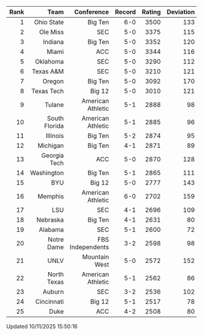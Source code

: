 | Rank  | Team                 | Conference           | Record   | Rating | Deviation |
| ---:  | ---:                 | ---:                 | ---:     | ---:   | ---:      |
| 1     | Ohio State           | Big Ten              | 6-0      | 3500   | 133       |
| 2     | Ole Miss             | SEC                  | 5-0      | 3375   | 115       |
| 3     | Indiana              | Big Ten              | 5-0      | 3352   | 120       |
| 4     | Miami                | ACC                  | 5-0      | 3344   | 116       |
| 5     | Oklahoma             | SEC                  | 5-0      | 3290   | 112       |
| 6     | Texas A&M            | SEC                  | 5-0      | 3210   | 121       |
| 7     | Oregon               | Big Ten              | 5-0      | 3092   | 170       |
| 8     | Texas Tech           | Big 12               | 5-0      | 3010   | 121       |
| 9     | Tulane               | American Athletic    | 5-1      | 2888   | 98        |
| 10    | South Florida        | American Athletic    | 5-1      | 2885   | 96        |
| 11    | Illinois             | Big Ten              | 5-2      | 2874   | 95        |
| 12    | Michigan             | Big Ten              | 4-1      | 2871   | 89        |
| 13    | Georgia Tech         | ACC                  | 5-0      | 2870   | 128       |
| 14    | Washington           | Big Ten              | 5-1      | 2865   | 111       |
| 15    | BYU                  | Big 12               | 5-0      | 2777   | 143       |
| 16    | Memphis              | American Athletic    | 6-0      | 2702   | 159       |
| 17    | LSU                  | SEC                  | 4-1      | 2696   | 109       |
| 18    | Nebraska             | Big Ten              | 4-1      | 2631   | 80        |
| 19    | Alabama              | SEC                  | 5-1      | 2600   | 72        |
| 20    | Notre Dame           | FBS Independents     | 3-2      | 2598   | 98        |
| 21    | UNLV                 | Mountain West        | 5-0      | 2572   | 152       |
| 22    | North Texas          | American Athletic    | 5-1      | 2562   | 86        |
| 23    | Auburn               | SEC                  | 3-2      | 2536   | 102       |
| 24    | Cincinnati           | Big 12               | 5-1      | 2517   | 78        |
| 25    | Duke                 | ACC                  | 4-2      | 2508   | 80        |

Updated 10/11/2025 15:50:16
